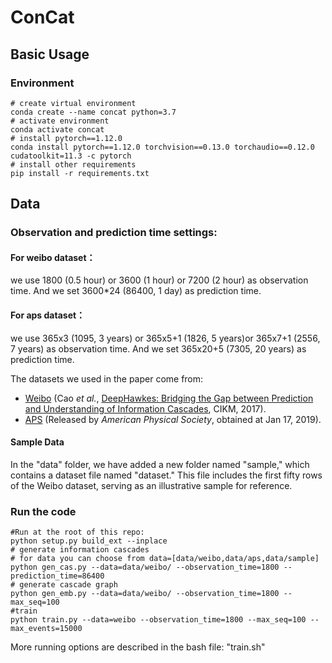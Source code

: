 # ConCat

## Basic Usage

### Environment

```shell
# create virtual environment
conda create --name concat python=3.7
# activate environment
conda activate concat
# install pytorch==1.12.0
conda install pytorch==1.12.0 torchvision==0.13.0 torchaudio==0.12.0 cudatoolkit=11.3 -c pytorch
# install other requirements
pip install -r requirements.txt
```

## Data

### Observation and prediction time settings:
#### For weibo dataset：
                     
we use 1800 (0.5 hour) or 3600 (1 hour) or 7200 (2 hour) as observation time.
And we set 3600*24 (86400, 1 day) as prediction time.
                     
#### For aps   dataset：
                     
we use 365x3 (1095, 3 years) or 365x5+1 (1826, 5 years)or 365x7+1 (2556, 7 years) as observation time.
And we set 365x20+5 (7305, 20 years) as prediction time.

The datasets we used in the paper come from:
- [Weibo](https://github.com/CaoQi92/DeepHawkes) (Cao *et al.*, [DeepHawkes: Bridging the Gap between 
Prediction and Understanding of Information Cascades](https://dl.acm.org/doi/10.1145/3132847.3132973), CIKM, 2017). 
- [APS](https://journals.aps.org/datasets) (Released by *American Physical Society*, obtained at Jan 17, 2019).

#### Sample Data

In the "data" folder, we have added a new folder named "sample," which contains a dataset file named "dataset." This file includes the first fifty rows of the Weibo dataset, serving as an illustrative sample for reference.


### Run the code
```shell
#Run at the root of this repo:
python setup.py build_ext --inplace
# generate information cascades
# for data you can choose from data=[data/weibo,data/aps,data/sample]
python gen_cas.py --data=data/weibo/ --observation_time=1800 --prediction_time=86400
# generate cascade graph
python gen_emb.py --data=data/weibo/ --observation_time=1800 --max_seq=100
#train
python train.py --data=weibo --observation_time=1800 --max_seq=100 --max_events=15000

```
More running options are described in the bash file: "train.sh"




